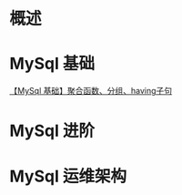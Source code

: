 # 概述

# MySql 基础

[【MySql 基础】聚合函数、分组、having子句](https://jpeony.blog.csdn.net/article/details/52240263)

# MySql 进阶

# MySql 运维架构


